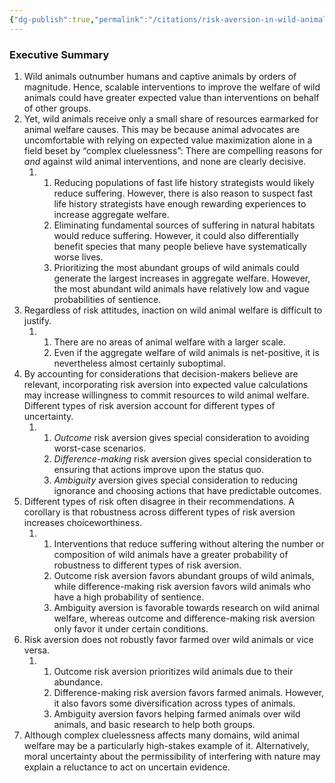 ```yaml
---
{"dg-publish":true,"permalink":"/citations/risk-aversion-in-wild-animal-welfare-rethink-priorities/","tags":["wild_animals"],"created":"2025-10-23T11:02:52.997+01:00","updated":"2025-10-23T11:02:53.020+01:00"}
---
```


<h3>Executive Summary</h3><ol><li>Wild animals outnumber humans and captive animals by orders of magnitude. Hence, scalable interventions to improve the welfare of wild animals could have greater expected value than interventions on behalf of other groups.</li><li>Yet, wild animals receive only a small share of resources earmarked for animal welfare causes. This may be because animal advocates are uncomfortable with relying on expected value maximization alone in a field beset by “complex cluelessness”: There are compelling reasons for <em>and</em> against wild animal interventions, and none are clearly decisive.<ol><li><ol><li>Reducing populations of fast life history strategists would likely reduce suffering. However, there is also reason to suspect fast life history strategists have enough rewarding experiences to increase aggregate welfare.</li><li>Eliminating fundamental sources of suffering in natural habitats would reduce suffering. However, it could also differentially benefit species that many people believe have systematically worse lives.</li><li>Prioritizing the most abundant groups of wild animals could generate the largest increases in aggregate welfare. However, the most abundant wild animals have relatively low and vague probabilities of sentience.</li></ol></li></ol></li><li>Regardless of risk attitudes, inaction on wild animal welfare is difficult to justify.<ol><li><ol><li>There are no areas of animal welfare with a larger scale.</li><li>Even if the aggregate welfare of wild animals is net-positive, it is nevertheless almost certainly suboptimal.</li></ol></li></ol></li><li>By accounting for considerations that decision-makers believe are relevant, incorporating risk aversion into expected value calculations may increase willingness to commit resources to wild animal welfare. Different types of risk aversion account for different types of uncertainty.<ol><li><ol><li><em>Outcome</em> risk aversion gives special consideration to avoiding worst-case scenarios.</li><li><em>Difference-making </em>risk aversion gives special consideration to ensuring that actions improve upon the status quo.</li><li><em>Ambiguity</em> aversion gives special consideration to reducing ignorance and choosing actions that have predictable outcomes.</li></ol></li></ol></li><li>Different types of risk often disagree in their recommendations. A corollary is that robustness across different types of risk aversion increases choiceworthiness.<ol><li><ol><li>Interventions that reduce suffering without altering the number or composition of wild animals have a greater probability of robustness to different types of risk aversion.</li><li>Outcome risk aversion favors abundant groups of wild animals, while difference-making risk aversion favors wild animals who have a high probability of sentience.</li><li>Ambiguity aversion is favorable towards research on wild animal welfare, whereas outcome and difference-making risk aversion only favor it under certain conditions.</li></ol></li></ol></li><li>Risk aversion does not robustly favor farmed over wild animals or vice versa.<ol><li><ol><li>Outcome risk aversion prioritizes wild animals due to their abundance.</li><li>Difference-making risk aversion favors farmed animals. However, it also favors some diversification across types of animals.</li><li>Ambiguity aversion favors helping farmed animals over wild animals, and basic research to help both groups.</li></ol></li></ol></li><li>Although complex cluelessness affects many domains, wild animal welfare may be a particularly high-stakes example of it. Alternatively, moral uncertainty about the permissibility of interfering with nature may explain a reluctance to act on uncertain evidence.</li></ol>